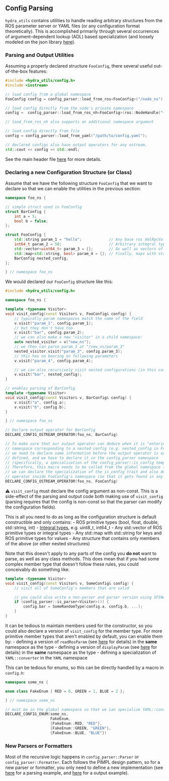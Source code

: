 ## Config Parsing

`hydra_utils` contains utilities to handle reading arbitrary structures from the
ROS parameter server or YAML files (or any configuration format theoretically).
This is accomplished primarily through several occurrences of argument-dependent
lookup (ADL) based specialization (and loosely modeled on the json library
[here](https://github.com/nlohmann/json)).


### Parsing and Output Utilities

Assuming a properly declared structure `FooConfig`, there several useful out-of-the-box features:

```cpp
#include <hydra_utils/config.h>
#include <iostream>

// load config from a global namespace
FooConfig config = config_parser::load_from_ros<FooConfig>("/node_ns");

// load config directly from the node's private namespace
config =  config_parser::load_from_ros_nh<FooConfig>(ros::NodeHandle("~"));

// load_from_ros_nh also supports an additional namespace argument

// load config directly from file
config = config_parser::load_from_yaml("/path/to/config.yaml");

// declared configs also have output operators for any ostream.
std::cout << config << std::endl;

```

See the main header file [here](../include/hydra_utils/config.h) for more details.

### Declaring a new Configuration Structure (or Class)

Assume that we have the following structure `FooConfig` that we want to declare so that we can enable the utilities in the previous section:

```cpp
namespace foo_ns {

// simple struct used in FooConfig
struct BarConfig {
    int a = 5;
    bool b = false;
};

struct FooConfig {
    std::string param_1 = "hello";            // Any base ros XmlRpcValue types are supported automatically
    int64_t param_2 = 50;                     // Arbitrary integral types are also supported
    std::vector<uint64_t> param_3 = {};       // As well as vectors of arbitrary integral types
    std::map<std::string, bool> param_4 = {}; // Finally, maps with string keys and base ros XmlRpcValue types are supported
    BarConfig nested_config;
};

} // namespace foo_ns
```

We would declared our `FooConfig` structure like this:

```cpp
#include <hydra_utils/config.h>

namespace foo_ns {

template <typename Visitor>
void visit_config(const Visitor& v, FooConfig& config) {
    // typically param namespaces match the name of the field
    v.visit("param_1", config.param_1);
    // but they don't have too
    v.visit("bar", config.param_2);
    // we can also make a new "visitor" in a child namespace:
    auto nested_visitor = v["new_ns"];
    // we then can parse param_3 at "/new_ns/param_3"
    nested_visitor.visit("param_3", config.param_3);
    // this has no bearing on following parameters
    v.visit("param_4", config.param_4);

    // we can also recursively visit nested configurations (in this case, at the namespace "/bar")
    v.visit("bar", nested_config);
}

// enables parsing of BarConfig
template <typename Visitor>
void visit_config(const Visitor& v, BarConfig& config) {
    v.visit("a", config.a);
    v.visit("b", config.b);
}

} // namespace foo_ns

// Declare output operator for BarConfig
DECLARE_CONFIG_OSTREAM_OPERATOR(foo_ns, BarConfig)

// To make sure that our output operator can deduce when it is "entering" a new
// namespace corresponding to a nested config (e.g. nested_config in FooConfig),
// we need to declare some information before the output operator is actually
// defined, and we have to declare it in the config_parser namespace
// (specifically, a specialization of the config_parser::is_config template).
// Therefore, this macro needs to be called from the global namespace (so that
// we can declare the specialization of the is_config trait and also declare the
// operator inside FooConfig's namespace (so that it gets found in any namespace)
DECLARE_CONFIG_OSTREAM_OPERATOR(foo_ns, FooConfig)
```

:warning: `visit_config` must declare the config argument as non-const. This is
a side-effect of the parsing and output code both making use of `visit_config`
(parsing requires that the config is non-const so that the parser can modify
the configuration fields).

This is all you need to do as long as the configuration structure is default constructible and only contains:
    - ROS primitive types (bool, float, double, std::string, int)
    - [Integral types](https://en.cppreference.com/w/cpp/types/is_integral), e.g. uint8_t, int64_t
    - Any std::vector of ROS primitive types or integral types
    - Any std::map with std::string for keys and ROS primitive types for values
    - Any structure that contains only members of the above (or other nested structures)

Note that this doesn't apply to any parts of the config you **do not** want to parse, as well as any class methods. This does mean that if you had some complex member type that doesn't follow these rules, you could conceivably do something like:

```cpp
template <typename Visitor>
void visit_config(const Visitor& v, SomeConfig& config) {
    // visit all of SomeConfig's members that are valid

    // you could also write a non-parser and parser version using SFINAE
    if (config_parser::is_parser<Visitor>()) {
        config.bar = SomeRandomType(config.a, config.b, ...);
    }
}
```

It can be tedious to maintain members used for the constructor, so you could also declare a version of `visit_config` for the member type.  For more primitive member types that aren't enabled by default, you can enable them by:
    - defining a version of `readRosParam` (see [here](../include/hydra_utils/ros_parser.h) for details) in the **same** namespace as the type
    - defining a version of `displayParam` (see [here](../include/hydra_utils/ostream_formatter.h) for details) in the **same** namespace as the type
    - defining a specialization of `YAML::converter` in the `YAML` namespace

This can be tedious for enums, so this can be directly handled by a macro in `config.h`:

```cpp
namespace some_ns {

enum class FakeEnum { RED = 0, GREEN = 1, BLUE = 2 };

} // namespace some_ns

// must be in the global namespace so that we can specialize YAML::converter
DECLARE_CONFIG_ENUM(some_ns,
                    FakeEnum,
                    {FakeEnum::RED, "RED"},
                    {FakeEnum::GREEN, "GREEN"},
                    {FakeEnum::BLUE, "BLUE"})
```

### New Parsers or Formatters

Most of the recursive logic happens in `config_parser::Parser` or
`config_parser::Formatter`. Each follows the PIMPL design pattern, so for a new
parser or formatter, you only need to define a new implementation (see
[here](../include/hydra_utils/ros_parser.h) for a parsing example, and
[here](../include/hydra_utils/ostream_formatter.h) for a output example).
